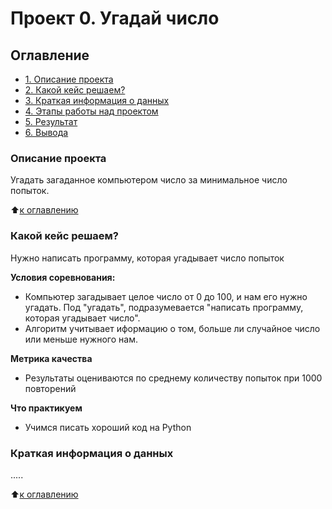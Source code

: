 # Проект 0. Угадай число

## Оглавление
* [1. Описание проекта](https://github.com/Black-Pantera/sf_data_science/tree/master/project_0/README.md#Описание-проекта)
* [2. Какой кейс решаем?](https://github.com/Black-Pantera/sf_data_science/tree/master/project_0/README.md#Какой-кейс-решаем)
* [3. Краткая информация о данных](https://github.com/Black-Pantera/sf_data_science/tree/master/project_0/README.md#Краткая-информация-о-данных)
* [4. Этапы работы над проектом]()
* [5. Результат](____)
* [6. Вывода](______)

### Описание проекта
Угадать загаданное компьютером число за минимальное число попыток.

:arrow_up:[к оглавлению](https://github.com/Black-Pantera/sf_data_science/tree/master/project_0/README.md#Оглавление)

### Какой кейс решаем?
Нужно написать программу, которая угадывает число попыток

**Условия соревнования:**
- Компьютер загадывает целое число от 0 до 100, и нам его нужно угадать. Под "угадать", подразумевается "написать программу, которая угадывает число".
- Алгоритм учитывает иформацию о том, больше ли случайное число или меньше нужного нам.

**Метрика качества**
- Результаты оцениваются по среднему количеству попыток при 1000 повторений

**Что практикуем**
- Учимся писать хороший код на Python


### Краткая информация о данных
.....

:arrow_up:[к оглавлению](https://github.com/Black-Pantera/sf_data_science/tree/master/project_0/README.md#Оглавление)